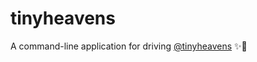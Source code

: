 # tinyheavens

A command-line application for driving [@tinyheavens](https://twitter.com/tinyheavens) :sparkles::telescope:
